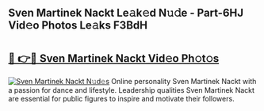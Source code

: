 ## Sven Martinek Nackt Le𝚊k𝚎d N𝚞𝚍e - Part-6HJ Vid𝚎o Photos Le𝚊ks F3BdH

# <h2><a href="http://fb0ald.evod.top/?m=Sven+Martinek+Nackt">🔗 👉🔴 Sven Martinek Nackt Vid𝚎o Ph𝚘t𝚘s</a></h2>

[![Sven Martinek Nackt N𝚞d𝚎s](https://i.imgur.com/8V9OHl7.gif)](http://fb0ald.evod.top/?m=Sven+Martinek+Nackt)
Online personality Sven Martinek Nackt with a passion for dance and lifestyle. Leadership qualities Sven Martinek Nackt are essential for public figures to inspire and motivate their followers. 

